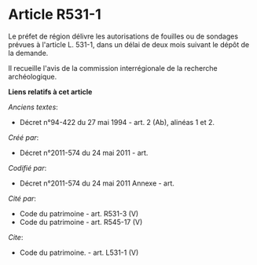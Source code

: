# Article R531-1

Le préfet de région délivre les autorisations de fouilles ou de sondages prévues à l'article L. 531-1, dans un délai de deux
mois suivant le dépôt de la demande. 

Il recueille l'avis de la commission interrégionale de la recherche archéologique.

**Liens relatifs à cet article**

_Anciens textes_:

  - Décret n°94-422 du 27 mai 1994 - art. 2 (Ab), alinéas 1 et 2.

_Créé par_:

  - Décret n°2011-574 du 24 mai 2011  - art.

_Codifié par_:

  - Décret n°2011-574 du 24 mai 2011 Annexe - art.

_Cité par_:

  - Code du patrimoine - art. R531-3 (V)
  - Code du patrimoine - art. R545-17 (V)

_Cite_:

  - Code du patrimoine. - art. L531-1 (V)
